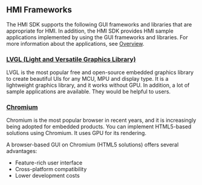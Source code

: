 ## HMI Frameworks

The HMI SDK supports the following GUI frameworks and libraries that are appropriate for HMI.
In addition, the HMI SDK provides HMI sample applications implemented by using the GUI frameworks and libraries.
For more information about the applications, see [Overview](overview/index.md).

### [LVGL (Light and Versatile Graphics Library)](https://lvgl.io/)

LVGL is the most popular free and open-source embedded graphics library to create beautiful UIs for any MCU, MPU and display type.
It is a lightweight graphics library, and it works without GPU. In addition, a lot of sample applications are available.
They would be helpful to users.

### [Chromium](https://www.chromium.org/Home/)

Chromium is the most popular browser in recent years, and it is increasingly being adopted for embedded products.
You can implement HTML5-based solutions using Chromium.
It uses GPU for its rendering.

A browser-based GUI on Chromium (HTML5 solutions) offers several advantages:

* Feature-rich user interface
* Cross-platform compatibility
* Lower development costs



